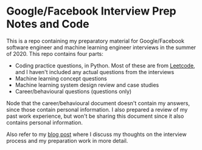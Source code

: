 # Google/Facebook Interview Prep Notes and Code

This is a repo containing my preparatory material for Google/Facebook software engineer and machine learning engineer
interviews in the summer of 2020. This repo contains four parts:

- Coding practice questions, in Python. Most of these are from [Leetcode](https://www.leetcode.com), and I haven't 
included any actual questions from the interviews
- Machine learning concept questions
- Machine learning system design review and case studies
- Career/behavioural questions (questions only)

Node that the career/behavioural document doesn't contain my answers, since those contain personal information. I also 
prepared a review of my past work experience, but won't be sharing this document since it also contains personal 
information.

Also refer to my [blog post](https://daveboat.github.io/blogs/2020/08/14/my-big-tech-interview-experience/) where I discuss my thoughts on the interview process and my 
preparation work in more detail.